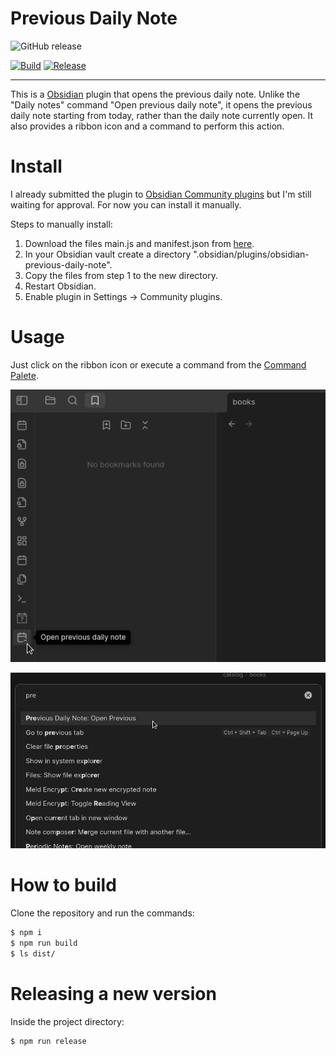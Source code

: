 # Previous Daily Note

![GitHub release](https://img.shields.io/github/v/release/talau/obsidian-previous-daily-note)

[![Build](https://github.com/talau/obsidian-previous-daily-note/actions/workflows/build.yml/badge.svg)](https://github.com/talau/obsidian-previous-daily-note/actions/workflows/build.yml)
[![Release](https://github.com/talau/obsidian-previous-daily-note/actions/workflows/release.yml/badge.svg)](https://github.com/talau/obsidian-previous-daily-note/actions/workflows/release.yml)

---
This is a [Obsidian](https://obsidian.md) plugin that opens the previous daily note. Unlike the \"Daily notes\" command \"Open previous daily note\", it opens the previous daily note starting from today, rather than the daily note currently open. It also provides a ribbon icon and a command to perform this action.

# Install
I already submitted the plugin to [Obsidian Community plugins](https://obsidian.md/plugins) but I'm still waiting for approval. For now you can install it manually.

Steps to manually install:

1. Download the files main.js and manifest.json from [here](https://github.com/talau/obsidian-previous-daily-note/releases).
2. In your Obsidian vault create a directory ".obsidian/plugins/obsidian-previous-daily-note".
3. Copy the files from step 1 to the new directory.
4. Restart Obsidian.
5. Enable plugin in Settings -> Community plugins.

# Usage
Just click on the ribbon icon or execute a command from the [Command Palete](https://help.obsidian.md/Plugins/Command+palette).

![Plugin Ribbon Icon](https://github.com/talau/obsidian-previous-daily-note/raw/main/docs/images/plugin-ribbon.png)

![Plugin Command](https://github.com/talau/obsidian-previous-daily-note/raw/main/docs/images/plugin-command.png)


# How to build
Clone the repository and run the commands:

```bash
$ npm i
$ npm run build
$ ls dist/
```

# Releasing a new version
Inside the project directory:

```bash
$ npm run release
```
